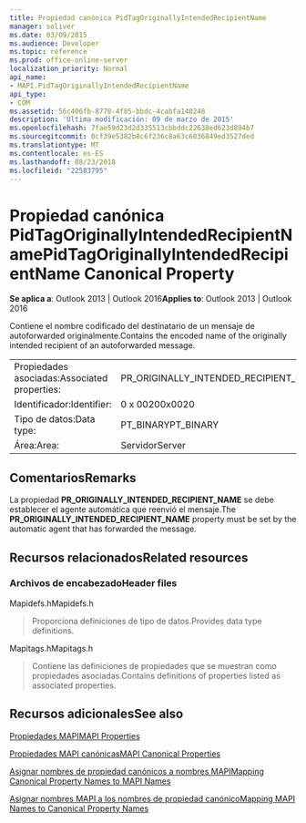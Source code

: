 ```yaml
---
title: Propiedad canónica PidTagOriginallyIntendedRecipientName
manager: soliver
ms.date: 03/09/2015
ms.audience: Developer
ms.topic: reference
ms.prod: office-online-server
localization_priority: Normal
api_name:
- MAPI.PidTagOriginallyIntendedRecipientName
api_type:
- COM
ms.assetid: 56c406fb-8778-4f85-bbdc-4cabfa140248
description: 'Última modificación: 09 de marzo de 2015'
ms.openlocfilehash: 7fae59d23d2d335513cbbddc22638ed623d894b7
ms.sourcegitcommit: 0cf39e5382b8c6f236c8a63c6036849ed3527ded
ms.translationtype: MT
ms.contentlocale: es-ES
ms.lasthandoff: 08/23/2018
ms.locfileid: "22583795"
---
```

# <a name="pidtagoriginallyintendedrecipientname-canonical-property"></a><span data-ttu-id="4329f-103">Propiedad canónica PidTagOriginallyIntendedRecipientName</span><span class="sxs-lookup"><span data-stu-id="4329f-103">PidTagOriginallyIntendedRecipientName Canonical Property</span></span>

  
  
<span data-ttu-id="4329f-104">**Se aplica a**: Outlook 2013 | Outlook 2016</span><span class="sxs-lookup"><span data-stu-id="4329f-104">**Applies to**: Outlook 2013 | Outlook 2016</span></span> 
  
<span data-ttu-id="4329f-105">Contiene el nombre codificado del destinatario de un mensaje de autoforwarded originalmente.</span><span class="sxs-lookup"><span data-stu-id="4329f-105">Contains the encoded name of the originally intended recipient of an autoforwarded message.</span></span>
  
|||
|:-----|:-----|
|<span data-ttu-id="4329f-106">Propiedades asociadas:</span><span class="sxs-lookup"><span data-stu-id="4329f-106">Associated properties:</span></span>  <br/> |<span data-ttu-id="4329f-107">PR_ORIGINALLY_INTENDED_RECIPIENT_NAME</span><span class="sxs-lookup"><span data-stu-id="4329f-107">PR_ORIGINALLY_INTENDED_RECIPIENT_NAME</span></span>  <br/> |
|<span data-ttu-id="4329f-108">Identificador:</span><span class="sxs-lookup"><span data-stu-id="4329f-108">Identifier:</span></span>  <br/> |<span data-ttu-id="4329f-109">0 x 0020</span><span class="sxs-lookup"><span data-stu-id="4329f-109">0x0020</span></span>  <br/> |
|<span data-ttu-id="4329f-110">Tipo de datos:</span><span class="sxs-lookup"><span data-stu-id="4329f-110">Data type:</span></span>  <br/> |<span data-ttu-id="4329f-111">PT_BINARY</span><span class="sxs-lookup"><span data-stu-id="4329f-111">PT_BINARY</span></span>  <br/> |
|<span data-ttu-id="4329f-112">Área:</span><span class="sxs-lookup"><span data-stu-id="4329f-112">Area:</span></span>  <br/> |<span data-ttu-id="4329f-113">Servidor</span><span class="sxs-lookup"><span data-stu-id="4329f-113">Server</span></span>  <br/> |
   
## <a name="remarks"></a><span data-ttu-id="4329f-114">Comentarios</span><span class="sxs-lookup"><span data-stu-id="4329f-114">Remarks</span></span>

<span data-ttu-id="4329f-115">La propiedad **PR_ORIGINALLY_INTENDED_RECIPIENT_NAME** se debe establecer el agente automática que reenvió el mensaje.</span><span class="sxs-lookup"><span data-stu-id="4329f-115">The **PR_ORIGINALLY_INTENDED_RECIPIENT_NAME** property must be set by the automatic agent that has forwarded the message.</span></span> 
  
## <a name="related-resources"></a><span data-ttu-id="4329f-116">Recursos relacionados</span><span class="sxs-lookup"><span data-stu-id="4329f-116">Related resources</span></span>

### <a name="header-files"></a><span data-ttu-id="4329f-117">Archivos de encabezado</span><span class="sxs-lookup"><span data-stu-id="4329f-117">Header files</span></span>

<span data-ttu-id="4329f-118">Mapidefs.h</span><span class="sxs-lookup"><span data-stu-id="4329f-118">Mapidefs.h</span></span>
  
> <span data-ttu-id="4329f-119">Proporciona definiciones de tipo de datos.</span><span class="sxs-lookup"><span data-stu-id="4329f-119">Provides data type definitions.</span></span>
    
<span data-ttu-id="4329f-120">Mapitags.h</span><span class="sxs-lookup"><span data-stu-id="4329f-120">Mapitags.h</span></span>
  
> <span data-ttu-id="4329f-121">Contiene las definiciones de propiedades que se muestran como propiedades asociadas.</span><span class="sxs-lookup"><span data-stu-id="4329f-121">Contains definitions of properties listed as associated properties.</span></span>
    
## <a name="see-also"></a><span data-ttu-id="4329f-122">Recursos adicionales</span><span class="sxs-lookup"><span data-stu-id="4329f-122">See also</span></span>



[<span data-ttu-id="4329f-123">Propiedades MAPI</span><span class="sxs-lookup"><span data-stu-id="4329f-123">MAPI Properties</span></span>](mapi-properties.md)
  
[<span data-ttu-id="4329f-124">Propiedades MAPI canónicas</span><span class="sxs-lookup"><span data-stu-id="4329f-124">MAPI Canonical Properties</span></span>](mapi-canonical-properties.md)
  
[<span data-ttu-id="4329f-125">Asignar nombres de propiedad canónicos a nombres MAPI</span><span class="sxs-lookup"><span data-stu-id="4329f-125">Mapping Canonical Property Names to MAPI Names</span></span>](mapping-canonical-property-names-to-mapi-names.md)
  
[<span data-ttu-id="4329f-126">Asignar nombres MAPI a los nombres de propiedad canónico</span><span class="sxs-lookup"><span data-stu-id="4329f-126">Mapping MAPI Names to Canonical Property Names</span></span>](mapping-mapi-names-to-canonical-property-names.md)

